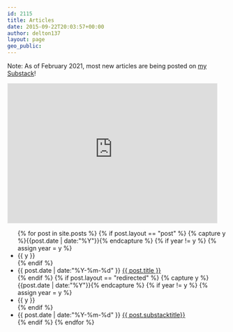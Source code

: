 ```yaml
---
id: 2115
title: Articles
date: 2015-09-22T20:03:57+00:00
author: delton137
layout: page
geo_public:
---
```


Note: As of February 2021, most new articles are being posted on [my Substack](https://moreisdifferent.blog/)!

<iframe src="https://moreisdifferent.substack.com/embed" width="480" height="320" style="border:1px solid #EEE; background:white;" frameborder="0" scrolling="no"></iframe>

<ul class="listing">
{% for post in site.posts %}
    {% if post.layout == "post" %}
        {% capture y %}{{post.date | date:"%Y"}}{% endcapture %}
        {% if year != y %}
            {% assign year = y %}
            <li class="listing-seperator">{{ y }}</li>
        {% endif %}
        <li class="listing-item">
            <time datetime="{{ post.date | date:"%Y-%m-%d" }}">{{ post.date | date:"%Y-%m-%d" }}</time>
            <a href="{{ post.url }}" title="{{ post.title }}">{{ post.title }}</a>
        </li>
    {% endif %}
    {% if post.layout == "redirected" %}
    {% capture y %}{{post.date | date:"%Y"}}{% endcapture %}
    {% if year != y %}
        {% assign year = y %}
        <li class="listing-seperator">{{ y }}</li>
    {% endif %}
    <li class="listing-item">
        <time datetime="{{ post.date | date:"%Y-%m-%d" }}">{{ post.date | date:"%Y-%m-%d" }}</time>
        <a href="{{ post.redirect_to }}" title="{{ post.title }}">{{ post.substacktitle}}</a>
    </li>
    {% endif %}
{% endfor %}
</ul>
